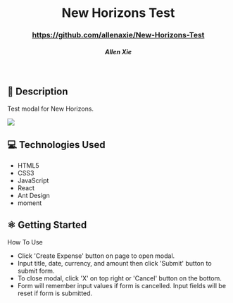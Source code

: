# <h1 align="center"> New Horizons Test</h1>
 #### <h3 align="center">https://github.com/allenaxie/New-Horizons-Test</h3>
 <h5 align="center">Allen Xie</h5>

<br>

## 📝 Description

Test modal for New Horizons.

![](https://i.imgur.com/LczQtIa.gif)


## 💻 Technologies Used 

- HTML5
- CSS3
- JavaScript
- React
- Ant Design
- moment

## ⚛️ Getting Started

<summary>How To Use</summary>

- Click 'Create Expense' button on page to open modal.
- Input title, date, currency, and amount then click 'Submit' button to submit form. 
- To close modal, click 'X' on top right or 'Cancel' button on the bottom.
- Form will remember input values if form is cancelled. Input fields will be reset if form is submitted.